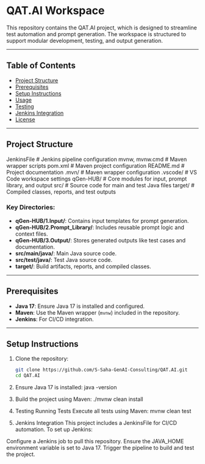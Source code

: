 # QAT.AI Workspace

This repository contains the QAT.AI project, which is designed to streamline test automation and prompt generation. The workspace is structured to support modular development, testing, and output generation.

---

## Table of Contents
- [Project Structure](#project-structure)
- [Prerequisites](#prerequisites)
- [Setup Instructions](#setup-instructions)
- [Usage](#usage)
- [Testing](#testing)
- [Jenkins Integration](#jenkins-integration)
- [License](#license)

---

## Project Structure
JenkinsFile # Jenkins pipeline configuration mvnw, mvnw.cmd # Maven wrapper scripts pom.xml # Maven project configuration README.md # Project documentation .mvn/ # Maven wrapper configuration .vscode/ # VS Code workspace settings qGen-HUB/ # Core modules for input, prompt library, and output src/ # Source code for main and test Java files target/ # Compiled classes, reports, and test outputs


### Key Directories:
- **qGen-HUB/1.Input/**: Contains input templates for prompt generation.
- **qGen-HUB/2.Prompt_Library/**: Includes reusable prompt logic and context files.
- **qGen-HUB/3.Output/**: Stores generated outputs like test cases and documentation.
- **src/main/java/**: Main Java source code.
- **src/test/java/**: Test Java source code.
- **target/**: Build artifacts, reports, and compiled classes.

---

## Prerequisites

- **Java 17**: Ensure Java 17 is installed and configured.
- **Maven**: Use the Maven wrapper (`mvnw`) included in the repository.
- **Jenkins**: For CI/CD integration.

---

## Setup Instructions

1. Clone the repository:
   ```sh
   git clone https://github.com/S-Saha-GenAI-Consulting/QAT.AI.git
   cd QAT.AI

2. Ensure Java 17 is installed: java -version

3. Build the project using Maven: ./mvnw clean install

4. Testing
Running Tests
Execute all tests using Maven: mvnw clean test

5. Jenkins Integration
This project includes a JenkinsFile for CI/CD automation. To set up Jenkins:

Configure a Jenkins job to pull this repository.
Ensure the JAVA_HOME environment variable is set to Java 17.
Trigger the pipeline to build and test the project.

